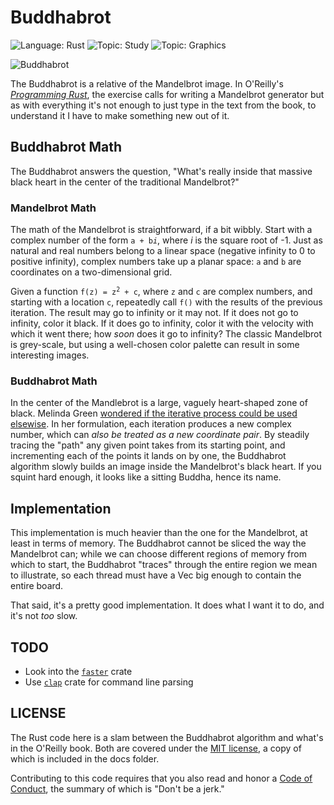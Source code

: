 # Buddhabrot

![Language: Rust](https://img.shields.io/badge/language-Rust-green.svg)
![Topic: Study](https://img.shields.io/badge/topic-Study-red.svg)
![Topic: Graphics](https://img.shields.io/badge/topic-Graphics-red.svg)

![Buddhabrot](./buddhabrot/buddha.jpg)

The Buddhabrot is a relative of the Mandelbrot image.  In O'Reilly's
[*Programming Rust*](http://shop.oreilly.com/product/0636920040385.do),
the exercise calls for writing a Mandelbrot generator but as with
everything it's not enough to just type in the text from the book, to
understand it I have to make something new out of it.

## Buddhabrot Math

The Buddhabrot answers the question, "What's really inside that massive
black heart in the center of the traditional Mandelbrot?"  

### Mandelbrot Math

The math of the Mandelbrot is straightforward, if a bit wibbly.  Start
with a complex number of the form <code>a + b<i>i</i></code>, where
<i>i</i> is the square root of -1.  Just as natural and real numbers
belong to a linear space (negative infinity to 0 to positive infinity),
complex numbers take up a planar space: `a` and `b` are coordinates on a
two-dimensional grid.

Given a function <code>f(z) = z<sup>2</sup> + c</code>, where `z` and
`c` are complex numbers, and starting with a location `c`, repeatedly
call `f()` with the results of the previous iteration.  The result may
go to infinity or it may not.  If it does not go to infinity, color it
black.  If it does go to infinity, color it with the velocity with which
it went there; how *soon* does it go to infinity?  The classic
Mandelbrot is grey-scale, but using a well-chosen color palette can
result in some interesting images.

### Buddhabrot Math

In the center of the Mandlebrot is a large, vaguely heart-shaped zone of
black.  Melinda Green [wondered if the iterative process could be used
elsewise](
https://groups.google.com/forum/?hl=en#!msg/sci.fractals/PNOBmN_zpPg/TXorwQukkbgJ).
In her formulation, each iteration produces a new complex number, which
can *also be treated as a new coordinate pair*.  By steadily tracing the
"path" any given point takes from its starting point, and incrementing
each of the points it lands on by one, the Buddhabrot algorithm slowly
builds an image inside the Mandelbrot's black heart.  If you squint hard
enough, it looks like a sitting Buddha, hence its name.

## Implementation

This implementation is much heavier than the one for the Mandelbrot, at
least in terms of memory.  The Buddhabrot cannot be sliced the way the
Mandelbrot can; while we can choose different regions of memory from
which to start, the Buddhabrot "traces" through the entire region we
mean to illustrate, so each thread must have a Vec big enough to contain
the entire board.

That said, it's a pretty good implementation.  It does what I want it to
do, and it's not *too* slow.

## TODO

- Look into the [`faster`](https://github.com/AdamNiederer/faster) crate
- Use [`clap`](https://github.com/clap-rs/clap/) crate for command line
  parsing
  
## LICENSE 

The Rust code here is a slam between the Buddhabrot algorithm and what's
in the O'Reilly book.  Both are covered under the [MIT
license](./docs/LICENSE-MIT.md), a copy of which is included in the docs
folder. 

Contributing to this code requires that you also read and honor a [Code
of Conduct](./docs/CODE_OF_CONDUCT.md), the summary of which is "Don't
be a jerk."
  
